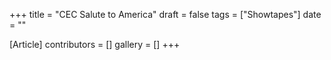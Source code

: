 +++
title = "CEC Salute to America"
draft = false
tags = ["Showtapes"]
date = ""

[Article]
contributors = []
gallery = []
+++